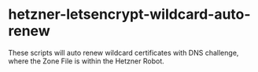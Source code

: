 # hetzner-letsencrypt-wildcard-auto-renew
These scripts will auto renew wildcard certificates with DNS challenge, where the Zone File is within the Hetzner Robot.
